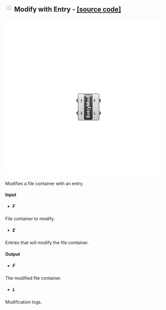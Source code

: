 ## ![](../../images/icons/Modify_with_Entry.png) Modify with Entry - [[source code]](https://github.com/Eddy3D-Dev/Eddy3D/tree/dev/Modify%20with%20Entry.cs)

![](../../images/components/Modify_with_Entry.png)

Modifies a file container with an entry.

#### Input
* ##### F 
File container to modify.
* ##### E 
Entries that will modify the file container.

#### Output
* ##### F
The modified file container.
* ##### L
Modification logs.